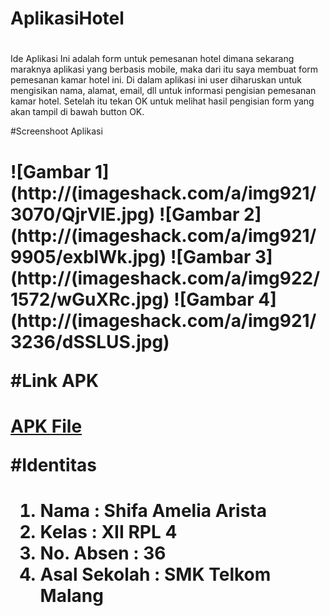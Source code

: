 # AplikasiHotel<h1>

Ide Aplikasi Ini adalah form untuk pemesanan hotel dimana sekarang maraknya aplikasi yang berbasis mobile, maka dari itu saya membuat form pemesanan kamar hotel ini. Di dalam aplikasi ini user diharuskan untuk mengisikan nama, alamat, email, dll untuk informasi pengisian pemesanan kamar hotel. Setelah itu tekan OK untuk melihat hasil pengisian form yang akan tampil di bawah button OK.

#Screenshoot Aplikasi<h1>
![Gambar 1](http://(imageshack.com/a/img921/3070/QjrVIE.jpg)
![Gambar 2](http://(imageshack.com/a/img921/9905/exblWk.jpg)
![Gambar 3](http://(imageshack.com/a/img922/1572/wGuXRc.jpg)
![Gambar 4](http://(imageshack.com/a/img921/3236/dSSLUS.jpg)

#Link APK<h1>
[APK File](https://drive.google.com/open?id=0B6nI3k1J-1-nZkNlOWplSGF0TEk)

#Identitas<h1>
1. Nama : Shifa Amelia Arista
2. Kelas : XII RPL 4
3. No. Absen : 36
4. Asal Sekolah : SMK Telkom Malang
